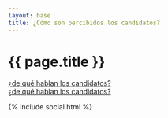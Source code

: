 ```yaml
---
layout: base
title: ¿Cómo son percibidos los candidatos?
---
```


<div class='row'>
    <div class='col-sm-7'>
        <h1 class='thin orange'>{{ page.title }}</h1>
    </div>
    <div class='col-sm-5 tright'>
        <a class='next-question' href='{{ site.baseurl }}/pages/de-que-hablan'>
            <span class='question'>¿de qué hablan los candidatos?</span> <i class='icon-arrow-right'></i>
        </a>
    </div>
</div>

<div class='row'>
    <div class='col-md-12 air-top'>
        <div class='tabla-comparativa' id='charts'>
            <!-- Charts Here -->
        </div>
    </div>
</div>

<div class='row'>
    <div class='col-sm-12 tright'>
        <a class='next-question' href='{{ site.baseurl }}/pages/de-que-hablan'>
            <span class='question'>¿de qué hablan los candidatos?</span> <i class='icon-arrow-right'></i>
        </a>
    </div>
</div>

{% include social.html %}

<!-- Libraries -->
<script src="{{ site.baseurl }}/js/lib/d3.v3.min.js" charset="utf-8"></script>
<script src="{{ site.baseurl }}/js/lib/underscore.js" charset="utf-8"></script>
<script src="{{ site.baseurl }}/js/lib/backbone.js" charset="utf-8"></script>
<script src="{{ site.baseurl }}/js/candidatometro.js"></script>

<script>

    var jsonUrl = '{{ site.baseurl }}/data/citisent_json/json_study_74.json';

    var dset = Candidatometro.Dataset()
        .json(jsonUrl);

    var a = {};
    _.extend(a, Backbone.Events);

    a.listenTo(dset, 'dataset:ready', function() {

        var from = new Date('2013-10-01'),
            to = new Date('2013-12-01');

        var data = [
            { name: 'franco parisi',          img: '{{ site.baseurl }}/img/fot_franco_parisi.jpg' },
            { name: 'Marcel Claude',          img: '{{ site.baseurl }}/img/fot_marcel_claude.jpg' },
            { name: 'Ricardo Israel',         img: '{{ site.baseurl }}/img/fot_ricardo_israel.jpg' },
            { name: 'Marco Enríquez-Ominami', img: '{{ site.baseurl }}/img/fot_marco_enriquez-ominami.jpg' },
            { name: 'Roxana Miranda',         img: '{{ site.baseurl }}/img/fot_roxana_miranda.jpg' },
            { name: 'Michelle Bachelet',      img: '{{ site.baseurl }}/img/fot_michelle_bachelet.jpg' },
            { name: 'Evelyn Matthei',         img: '{{ site.baseurl }}/img/fot_evelyn_matthei.jpg' },
            { name: 'Alfredo Sfeir',          img: '{{ site.baseurl }}/img/fot_alfredo_sfeir.jpg' },
            { name: 'Tomás Jocelyn-Holt',     img: '{{ site.baseurl }}/img/fot_tomas_jocelyn-holt.jpg' },

        ];

        data.forEach(function(d) {
            d.data = dset.items().get(d.name);
        });

        var barchart = Candidatometro.BarChart()
            .timeDomain(d3.time.days(from, to));

        var totals = Candidatometro.Totals();

        var rowCandidato = d3.select('#charts').selectAll('div.row.candidato')
            .data(data)
            .enter()
            .append('div')
            .attr('class', 'row row-candidato');

        // Avatar
        var divAvatar = rowCandidato.append('div')
            .attr('class', 'col-sm-1')
            .append('div')
            .attr('class', 'avatar');

        divAvatar
            .append('img')
            .attr('class', 'img-circle img-responsive')
            .attr('src', function(d) { return d.img; });

        divAvatar.append('h6')
            .attr('class', 'bold uc')
            .text(function(d) { return d.name; });

        // Graph
        var divGraph = rowCandidato.append('div')
            .attr('class', 'col-sm-9 graph')
            .call(barchart);

        var divTotals = rowCandidato.append('div')
            .attr('class', 'col-sm-2 tc-info');

        divTotals.call(totals);

    });

</script>

